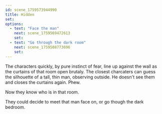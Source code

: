 ```yaml
---
id: scene_1759573944990
title: Hidden
set:
options:
  - text: "Face the man"
    next: scene_1759569472613
    set:
  - text: "Go through the dark room"
    next: scene_1759508773696
    set:
---
```


The characters quickly, by pure instinct of fear, line up against the wall as the curtains of that room open brutaly. The closest charcaters can guess the silhouette of a tall, thin man, observing outside. He doesn't see them and closes the curtains again. Phew. 

Now they know who is in that room. 

They could decide to meet that man face on, or go though the dark bedroom.